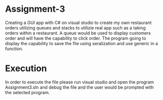 # Assignment-3
Creating a GUI app with C# on visual studio to create my own restaurant orders utilizing queues and stacks to utilizie real app such as a taking orders within a restaurant. A queue would be used to display customers order and will have the capability to click order. The program going to display the capability to save the file using seralization and use generic in a function.




# Execution

In order to execute the file please run visual studio and open the program Assignment3.sln and debug the file and the user would be prompted with the selected program.
